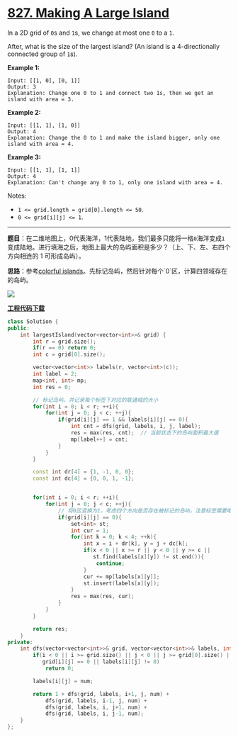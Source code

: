 # [827. Making A Large Island](https://leetcode.com/problems/making-a-large-island/)

In a 2D grid of `0`s and `1`s, we change at most one `0` to a `1`.

After, what is the size of the largest island? (An island is a 4-directionally connected group of `1`s).

**Example 1:**

```
Input: [[1, 0], [0, 1]]
Output: 3
Explanation: Change one 0 to 1 and connect two 1s, then we get an island with area = 3.
```

**Example 2:**

```
Input: [[1, 1], [1, 0]]
Output: 4
Explanation: Change the 0 to 1 and make the island bigger, only one island with area = 4.
```

**Example 3:**

```
Input: [[1, 1], [1, 1]]
Output: 4
Explanation: Can't change any 0 to 1, only one island with area = 4.
```

Notes:

- `1 <= grid.length = grid[0].length <= 50`.
- `0 <= grid[i][j] <= 1`.

-----

**题目**：在二维地图上，0代表海洋，1代表陆地，我们最多只能将一格`0`海洋变成`1`变成陆地。进行填海之后，地图上最大的岛屿面积是多少？（上、下、左、右四个方向相连的 1 可形成岛屿）。

**思路**：参考[colorful islands](https://leetcode.com/problems/making-a-large-island/discuss/127015/C++-O(n*m)-15-ms-colorful-islands)。先标记岛屿，然后针对每个`0`区，计算四领域存在的岛屿。

![](https://s3-lc-upload.s3.amazonaws.com/users/votrubac/image_1525310120.png)

[**工程代码下载**](https://github.com/shenkh/leetcode)

```cpp
class Solution {
public:
    int largestIsland(vector<vector<int>>& grid) {
        int r = grid.size();
        if(r == 0) return 0;
        int c = grid[0].size();

        vector<vector<int>> labels(r, vector<int>(c));
        int label = 2;
        map<int, int> mp;
        int res = 0;

        // 标记岛屿，并记录每个标签下对应的联通域的大小
        for(int i = 0; i < r; ++i){
            for(int j = 0; j < c; ++j){
                if(grid[i][j] == 1 && labels[i][j] == 0){
                    int cnt = dfs(grid, labels, i, j, label);
                    res = max(res, cnt);  // 当前状态下的岛屿面积最大值
                    mp[label++] = cnt;
                }
            }
        }

        const int dr[4] = {1, -1, 0, 0};
        const int dc[4] = {0, 0, 1, -1};


        for(int i = 0; i < r; ++i){
            for(int j = 0; j < c; ++j){
                // 将0区变换为1，考虑四个方向是否存在被标记的岛屿，注意标签需要唯一
                if(grid[i][j] == 0){
                    set<int> st;
                    int cur = 1;
                    for(int k = 0; k < 4; ++k){
                        int x = i + dr[k], y = j + dc[k];
                        if(x < 0 || x >= r || y < 0 || y >= c ||
                           st.find(labels[x][y]) != st.end()){
                            continue;
                        }
                        cur += mp[labels[x][y]];
                        st.insert(labels[x][y]);
                    }
                    res = max(res, cur);
                }
            }
        }

        return res;
    }
private:
    int dfs(vector<vector<int>>& grid, vector<vector<int>>& labels, int i, int j, int num){
        if(i < 0 || i >= grid.size() || j < 0 || j >= grid[0].size() ||
           grid[i][j] == 0 || labels[i][j] != 0)
            return 0;

        labels[i][j] = num;

        return 1 + dfs(grid, labels, i+1, j, num) +
            dfs(grid, labels, i-1, j, num) +
            dfs(grid, labels, i, j+1, num) +
            dfs(grid, labels, i, j-1, num);
    }
};
```

